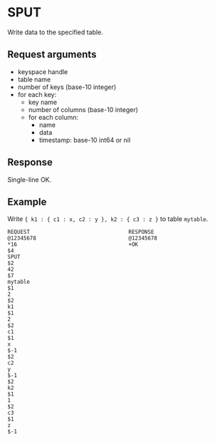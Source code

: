 
SPUT
====

Write data to the specified table.

Request arguments
-----------------
* keyspace handle
* table name
* number of keys (base-10 integer)
* for each key:
  * key name
  * number of columns (base-10 integer)
  * for each column:
     * name
     * data
     * timestamp: base-10 int64 or nil

Response
--------
Single-line OK.

Example
-------

Write ` { k1 : { c1 : x, c2 : y }, k2 : { c3 : z } ` to table `mytable`.

    REQUEST                               RESPONSE
    @12345678                             @12345678    
    *16                                   +OK
    $4                                    
    SPUT                                 
    $2
    42
    $7                                  
    mytable                            
    $1
    2                                
    $2                              
    k1                             
    $1                            
    2                                     
    $2                                   
    c1
    $1
    x
    $-1
    $2
    c2
    y
    $-1
    $2
    k2
    $1
    1
    $2
    c3
    $1
    z
    $-1

